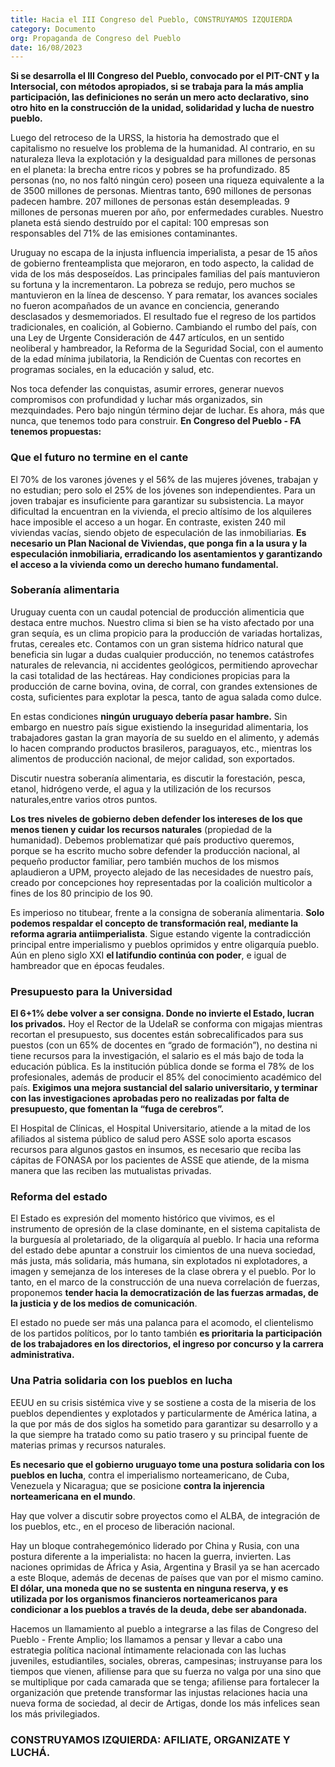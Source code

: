 ```yaml
---
title: Hacia el III Congreso del Pueblo, CONSTRUYAMOS IZQUIERDA
category: Documento
org: Propaganda de Congreso del Pueblo
date: 16/08/2023
---
```

**Si se desarrolla el III Congreso del Pueblo, convocado por el PIT-CNT y la Intersocial, con métodos apropiados, si se trabaja para la más amplia participación, las definiciones no serán un mero acto declarativo, sino otro hito en la construcción de la unidad, solidaridad y lucha de nuestro pueblo.**

Luego del retroceso de la URSS, la historia ha demostrado que el capitalismo no resuelve los problema de la humanidad. Al contrario, en su naturaleza lleva la explotación y la desigualdad para millones de personas en el planeta: la brecha entre ricos y pobres se ha profundizado. 85 personas (no, no nos faltó ningún cero) poseen una riqueza equivalente a la de 3500 millones de personas. Mientras tanto, 690 millones de personas padecen hambre. 207 millones de personas están desempleadas. 9 millones de personas mueren por año, por enfermedades curables. Nuestro planeta está siendo destruído por el capital: 100 empresas son responsables del 71% de las emisiones contaminantes.

Uruguay no escapa de la injusta influencia imperialista, a pesar de 15 años de gobierno frenteamplista que mejoraron, en todo aspecto, la calidad de vida de los más desposeídos. Las principales familias del país mantuvieron su fortuna y la incrementaron. La pobreza se redujo, pero muchos se mantuvieron en la línea de descenso. Y para rematar, los avances sociales no fueron acompañados de un avance en conciencia, generando desclasados y desmemoriados. El resultado fue el regreso de los partidos tradicionales, en coalición, al Gobierno. Cambiando el rumbo del país, con una Ley de Urgente Consideración de 447 artículos, en un sentido neoliberal y hambreador, la Reforma de la Seguridad Social, con el aumento de la edad mínima jubilatoria, la Rendición de Cuentas con recortes en programas sociales, en la educación y salud, etc.

Nos toca defender las conquistas, asumir errores, generar nuevos compromisos con profundidad y luchar más organizados, sin mezquindades. Pero bajo ningún término dejar de luchar. Es ahora, más que nunca, que tenemos todo para construir. **En Congreso del Pueblo - FA tenemos propuestas:**

### Que el futuro no termine en el cante

El 70% de los varones jóvenes y el 56% de las mujeres jóvenes, trabajan y no estudian; pero solo el 25% de los jóvenes son independientes. Para un joven trabajar es insuficiente para garantizar su subsistencia. La mayor dificultad la encuentran en la vivienda, el precio altísimo de los alquileres hace imposible el acceso a un hogar. En contraste, existen 240 mil viviendas vacías, siendo objeto de especulación de las inmobiliarias. **Es necesario un Plan Nacional de Viviendas, que ponga fin a la usura y la especulación inmobiliaria, erradicando los asentamientos y garantizando el acceso a la vivienda como un derecho humano fundamental.**

### Soberanía alimentaria

Uruguay cuenta con un caudal potencial de producción alimenticia que destaca entre muchos. Nuestro clima si bien se ha visto afectado por una gran sequía, es un clima propicio para la producción de variadas hortalizas, frutas, cereales etc. Contamos con un gran sistema hídrico natural que beneficia sin lugar a dudas cualquier producción, no tenemos catástrofes naturales de relevancia, ni accidentes geológicos, permitiendo aprovechar la casi totalidad de las hectáreas. Hay condiciones propicias para la producción de carne bovina, ovina, de corral, con grandes extensiones de costa, suficientes para explotar la pesca, tanto de agua salada como dulce.

En estas condiciones **ningún uruguayo debería pasar hambre.** Sin embargo en nuestro país sigue existiendo la inseguridad alimentaria, los trabajadores gastan la gran mayoría de su sueldo en el alimento, y además lo hacen comprando productos brasileros, paraguayos, etc., mientras los alimentos de producción nacional, de mejor calidad, son exportados.

Discutir nuestra soberanía alimentaria, es discutir la forestación, pesca, etanol, hidrógeno verde, el agua y la utilización de los recursos naturales,entre varios otros puntos.

**Los tres niveles de gobierno deben defender los intereses de los que menos tienen y cuidar los recursos naturales** (propiedad de la humanidad). Debemos problematizar qué país productivo queremos, porque se ha escrito mucho sobre defender la producción nacional, al pequeño productor familiar, pero también muchos de los mismos aplaudieron a UPM, proyecto alejado de las necesidades de nuestro país, creado por concepciones hoy representadas por la coalición multicolor a fines de los 80 principio de los 90.

Es imperioso no titubear, frente a la consigna de soberanía alimentaria. **Solo podemos respaldar el concepto de transformación real, mediante la reforma agraria antiimperialista**. Sigue estando vigente la contradicción principal entre imperialismo y pueblos oprimidos y entre oligarquía pueblo. Aún en pleno siglo XXI **el latifundio continúa con poder**, e igual de hambreador que en épocas feudales.

### Presupuesto para la Universidad

**El 6+1% debe volver a ser consigna. Donde no invierte el Estado, lucran los privados.** Hoy el Rector de la UdelaR se conforma con migajas mientras recortan el presupuesto, sus docentes están sobrecalificados para sus puestos (con un 65% de docentes en “grado de formación”), no destina ni tiene recursos para la investigación, el salario es el más bajo de toda la educación pública. Es la institución pública donde se forma el 78% de los profesionales, además de producir el 85% del conocimiento académico del país. **Exigimos una mejora sustancial del salario universitario, y terminar con las investigaciones aprobadas pero no realizadas por falta de presupuesto, que fomentan la “fuga de cerebros”.**

El Hospital de Clínicas, el Hospital Universitario, atiende a la mitad de los afiliados al sistema público de salud pero ASSE solo aporta escasos recursos para algunos gastos en insumos, es necesario que reciba las cápitas de FONASA por los pacientes de ASSE que atiende, de la misma manera que las reciben las mutualistas privadas.

### Reforma del estado

El Estado es expresión del momento histórico que vivimos, es el instrumento de opresión de la clase dominante, en el sistema capitalista de la burguesía al proletariado, de la oligarquía al pueblo. Ir hacia una reforma del estado debe apuntar a construir los cimientos de una nueva sociedad, más justa, más solidaria, más humana, sin explotados ni explotadores, a imagen y semejanza de los intereses de la clase obrera y el pueblo. Por lo tanto, en el marco de la construcción de una nueva correlación de fuerzas, proponemos **tender hacia la democratización de las fuerzas armadas, de la justicia y de los medios de comunicación**.

El estado no puede ser más una palanca para el acomodo, el clientelismo de los partidos políticos, por lo tanto también **es prioritaria la participación de los trabajadores en los directorios, el ingreso por concurso y la carrera administrativa.** 

### Una Patria solidaria con los pueblos en lucha

EEUU en su crisis sistémica vive y se sostiene a costa de la miseria de los pueblos dependientes y explotados y particularmente de América latina, a la que por más de dos siglos ha sometido para garantizar su desarrollo y a la que siempre ha tratado como su patio trasero y su principal fuente de materias primas y recursos naturales.

**Es necesario que el gobierno uruguayo tome una postura solidaria con los pueblos en lucha**, contra el imperialismo norteamericano, de Cuba, Venezuela y Nicaragua; que se posicione **contra la injerencia norteamericana en el mundo**.

Hay que volver a discutir sobre proyectos como el ALBA, de integración de los pueblos, etc., en el proceso de liberación nacional. 

Hay un bloque contrahegemónico liderado por China y Rusia, con una postura diferente a la imperialista: no hacen la guerra, invierten. Las naciones oprimidas de África y Asia, Argentina y Brasil ya se han acercado a este Bloque, además de decenas de países que van por el mismo camino. **El dólar, una moneda que no se sustenta en ninguna reserva, y es utilizada por los organismos financieros norteamericanos para condicionar a los pueblos a través de la deuda, debe ser abandonada.**

Hacemos un llamamiento al pueblo a integrarse a las filas de Congreso del Pueblo - Frente Amplio; los llamamos a pensar y llevar a cabo una estrategia política nacional íntimamente relacionada con las luchas juveniles, estudiantiles, sociales, obreras, campesinas; instruyanse para los tiempos que vienen, afiliense para que su fuerza no valga por una sino que se multiplique por cada camarada que se tenga; afiliense para fortalecer la organización que pretende transformar las injustas relaciones hacia una nueva forma de sociedad, al decir de Artigas, donde los más infelices sean los más privilegiados.

### CONSTRUYAMOS IZQUIERDA: AFILIATE, ORGANIZATE Y LUCHÁ.
